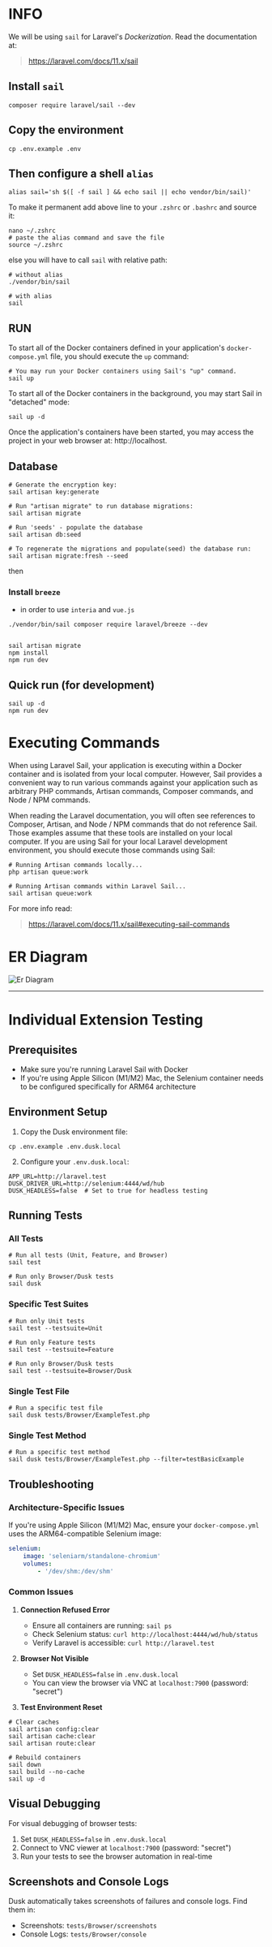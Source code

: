 # INFO
We will be using `sail` for Laravel's _Dockerization_.  Read the documentation at:
> https://laravel.com/docs/11.x/sail

## Install `sail`
```shell
composer require laravel/sail --dev
```

## Copy the environment
```shell
cp .env.example .env
```

## Then configure a shell `alias`
```shell
alias sail='sh $([ -f sail ] && echo sail || echo vendor/bin/sail)'
```
To make it permanent add above line to your `.zshrc` or `.bashrc` and source it:
```shell
nano ~/.zshrc
# paste the alias command and save the file
source ~/.zshrc
```


else you will have to call `sail` with relative path:
```shell
# without alias
./vendor/bin/sail

# with alias
sail
```

## RUN
To start all of the Docker containers defined in your application's `docker-compose.yml` file, you should execute the `up` command:
```shell
# You may run your Docker containers using Sail's "up" command.  
sail up
```
To start all of the Docker containers in the background, you may start Sail in "detached" mode:
```shell
sail up -d
```
Once the application's containers have been started, you may access the project in your web browser at: http://localhost.

## Database
```shell
# Generate the encryption key:
sail artisan key:generate

# Run "artisan migrate" to run database migrations:  
sail artisan migrate

# Run 'seeds' - populate the database
sail artisan db:seed

# To regenerate the migrations and populate(seed) the database run:
sail artisan migrate:fresh --seed
```

then

### Install `breeze` 
- in order to use `interia` and `vue.js`
```shell
./vendor/bin/sail composer require laravel/breeze --dev


sail artisan migrate
npm install
npm run dev
```
## Quick run (for development)
```shell
sail up -d
npm run dev
```

# Executing Commands

When using Laravel Sail, your application is executing within a Docker container and is isolated from your local computer. However, Sail provides a convenient way to run various commands against your application such as arbitrary PHP commands, Artisan commands, Composer commands, and Node / NPM commands.

When reading the Laravel documentation, you will often see references to Composer, Artisan, and Node / NPM commands that do not reference Sail. Those examples assume that these tools are installed on your local computer. If you are using Sail for your local Laravel development environment, you should execute those commands using Sail:

```shell
# Running Artisan commands locally...
php artisan queue:work

# Running Artisan commands within Laravel Sail...
sail artisan queue:work
```
For more info read:
> https://laravel.com/docs/11.x/sail#executing-sail-commands

# ER Diagram

![Er Diagram](./database/er_diagram.webp)

---- 

# Individual Extension Testing

## Prerequisites
- Make sure you're running Laravel Sail with Docker
- If you're using Apple Silicon (M1/M2) Mac, the Selenium container needs to be configured specifically for ARM64 architecture

## Environment Setup
1. Copy the Dusk environment file:
```shell
cp .env.example .env.dusk.local
```

2. Configure your `.env.dusk.local`:
```env
APP_URL=http://laravel.test
DUSK_DRIVER_URL=http://selenium:4444/wd/hub
DUSK_HEADLESS=false  # Set to true for headless testing
```

## Running Tests

### All Tests
```shell
# Run all tests (Unit, Feature, and Browser)
sail test

# Run only Browser/Dusk tests
sail dusk
```

### Specific Test Suites
```shell
# Run only Unit tests
sail test --testsuite=Unit

# Run only Feature tests
sail test --testsuite=Feature

# Run only Browser/Dusk tests
sail test --testsuite=Browser/Dusk
```

### Single Test File
```shell
# Run a specific test file
sail dusk tests/Browser/ExampleTest.php
```

### Single Test Method
```shell
# Run a specific test method
sail dusk tests/Browser/ExampleTest.php --filter=testBasicExample
```

## Troubleshooting

### Architecture-Specific Issues
If you're using Apple Silicon (M1/M2) Mac, ensure your `docker-compose.yml` uses the ARM64-compatible Selenium image:
```yaml
selenium:
    image: 'seleniarm/standalone-chromium'
    volumes:
        - '/dev/shm:/dev/shm'
```

### Common Issues

1. **Connection Refused Error**
   - Ensure all containers are running: `sail ps`
   - Check Selenium status: `curl http://localhost:4444/wd/hub/status`
   - Verify Laravel is accessible: `curl http://laravel.test`

2. **Browser Not Visible**
   - Set `DUSK_HEADLESS=false` in `.env.dusk.local`
   - You can view the browser via VNC at `localhost:7900` (password: "secret")

3. **Test Environment Reset**
```shell
# Clear caches
sail artisan config:clear
sail artisan cache:clear
sail artisan route:clear

# Rebuild containers
sail down
sail build --no-cache
sail up -d
```

## Visual Debugging
For visual debugging of browser tests:
1. Set `DUSK_HEADLESS=false` in `.env.dusk.local`
2. Connect to VNC viewer at `localhost:7900` (password: "secret")
3. Run your tests to see the browser automation in real-time

## Screenshots and Console Logs
Dusk automatically takes screenshots of failures and console logs. Find them in:
- Screenshots: `tests/Browser/screenshots`
- Console Logs: `tests/Browser/console`
